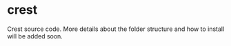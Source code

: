 crest
=====

Crest source code. More details about the folder structure and how to install will be added soon.
